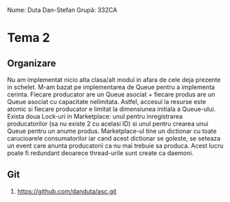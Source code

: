 Nume: Duta Dan-Stefan
Grupă: 332CA

# Tema 2

Organizare
-
Nu am implementat nicio alta clasa/alt modul in afara de cele deja prezente in schelet.
M-am bazat pe implementarea de Queue pentru a implementa cerinta. Fiecare producator
are un Queue asociat + fiecare produs are un Queue asociat cu capacitate nelimitata.
Astfel, accesul la resurse este atomic si fiecare producator e limitat la dimensiunea
initiala a Queue-ului. Exista doua Lock-uri in Marketplace: unul pentru inregistrarea
producatorilor (sa nu existe 2 cu acelasi ID) si unul pentru crearea unui Queue pentru
un anume produs. Marketplace-ul tine un dictionar cu toate carucioarele consumatorilor
iar cand acest dictionar se goleste, se seteaza un event care anunta producatorii ca
nu mai trebuie sa produca. Acest lucru poate fi redundant deoarece thread-urile
sunt create ca daemoni.

Git
-
1. https://github.com/danduta/asc.git
